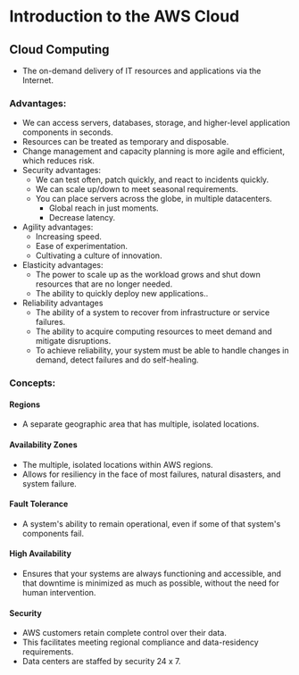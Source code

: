 # Introduction to the AWS Cloud

## Cloud Computing
* The on-demand delivery of IT resources and applications via the 
    Internet.

### Advantages:
* We can access servers, databases, storage, and higher-level 
  application components in seconds. 
* Resources can be treated as temporary and disposable.
* Change management and capacity planning is more agile and efficient, 
  which reduces risk.
* Security advantages:
  * We can test often, patch quickly, and react to incidents quickly.
  * We can scale up/down to meet seasonal requirements.
  * You can place servers across the globe, in multiple datacenters.
    * Global reach in just moments.
    * Decrease latency.
* Agility advantages:
  * Increasing speed.
  * Ease of experimentation.
  * Cultivating a culture of innovation.
* Elasticity advantages:
  * The power to scale up as the workload grows and shut down resources
    that are no longer needed.
  * The ability to quickly deploy new applications..
* Reliability advantages
  * The ability of a system to recover from infrastructure or service
    failures.
  * The ability to acquire computing resources to meet demand and 
    mitigate disruptions.
  * To achieve reliability, your system must be able to handle changes
    in demand, detect failures and do self-healing.

### Concepts:
#### Regions
* A separate geographic area that has multiple, isolated locations.

#### Availability Zones
* The multiple, isolated locations within AWS regions.
* Allows for resiliency in the face of most failures, natural disasters,
  and system failure.

#### Fault Tolerance
* A system's ability to remain operational, even if some of that
  system's components fail.

#### High Availability
* Ensures that your systems are always functioning and accessible, and
  that downtime is minimized as much as possible, without the need for
  human intervention.

#### Security
* AWS customers retain complete control over their data.
* This facilitates meeting regional compliance and data-residency
  requirements.
* Data centers are staffed by security 24 x 7.

